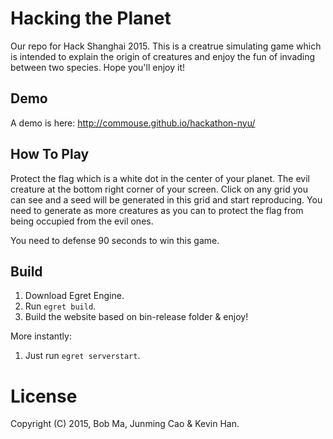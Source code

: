 # Hacking the Planet

Our repo for Hack Shanghai 2015. This is a creatrue simulating game which is intended to explain the origin of creatures and enjoy the fun of invading between two species. Hope you'll enjoy it!

## Demo

A demo is here: http://commouse.github.io/hackathon-nyu/

## How To Play

Protect the flag which is a white dot in the center of your planet. The evil creature at the bottom right corner of your screen. Click on any grid you can see and a seed will be generated in this grid and start reproducing. You need to generate as more creatures as you can to protect the flag from being occupied from the evil ones.

You need to defense 90 seconds to win this game.

## Build

1. Download Egret Engine.
2. Run ``egret build``.
3. Build the website based on bin-release folder & enjoy!

More instantly:

1. Just run ``egret serverstart``.

# License

Copyright (C) 2015, Bob Ma, Junming Cao & Kevin Han.
